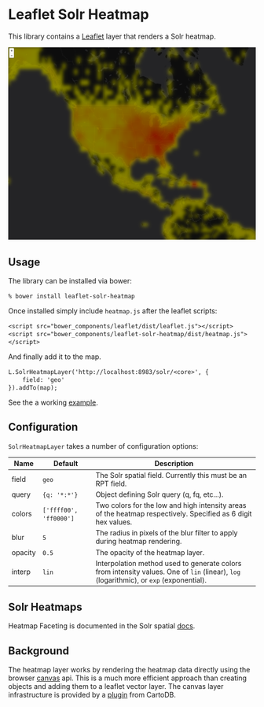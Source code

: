 # Leaflet Solr Heatmap

This library contains a [Leaflet](http://leafletjs.com/) layer that renders a Solr heatmap.

![sample](sample.png)

## Usage

The library can be installed via bower:

    % bower install leaflet-solr-heatmap

Once installed simply include ``heatmap.js`` after the leaflet scripts:

    <script src="bower_components/leaflet/dist/leaflet.js"></script>
    <script src="bower_components/leaflet-solr-heatmap/dist/heatmap.js"></script>

And finally add it to the map.

    L.SolrHeatmapLayer('http://localhost:8983/solr/<core>', {
        field: 'geo'
    }).addTo(map);

See the a working [example](example.html).

## Configuration

``SolrHeatmapLayer`` takes a number of configuration options:

| Name | Default | Description |
| -----|---------|-------------|
| field | ``geo`` | The Solr spatial field. Currently this must be an RPT field. |
| query | ``{q: '*:*'}`` | Object defining Solr query (q, fq, etc...). |
| colors | ``['ffff00', 'ff0000']`` | Two colors for the low and high intensity areas of the heatmap respectively.  Specified as 6 digit hex values. |
| blur | ``5`` | The radius in pixels of the blur filter to apply during heatmap rendering. |
| opacity | ``0.5`` | The opacity of the heatmap layer. |
| interp | ``lin`` | Interpolation method used to generate colors from intensity values. One of ``lin`` (linear), ``log`` (logarithmic), or ``exp`` (exponential).|

## Solr Heatmaps

Heatmap Faceting is documented in the Solr spatial [docs](https://cwiki.apache.org/confluence/display/solr/Spatial+Search).

## Background

The heatmap layer works by rendering the heatmap data directly using the browser 
[canvas](https://developer.mozilla.org/en-US/docs/Web/API/Canvas_API) api. This is a much more efficient approach than 
creating objects and adding them to a leaflet vector layer. The canvas layer infrastructure is provided by a 
[plugin](https://github.com/CartoDB/Leaflet.CanvasLayer) from CartoDB. 
